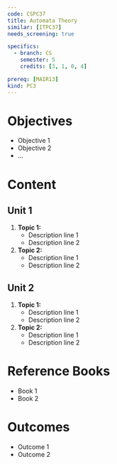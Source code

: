 ```yaml
---
code: CSPC37
title: Automata Theory
similar: [ITPC37]
needs_screening: true

specifics:
  - branch: CS
    semester: 5
    credits: [3, 1, 0, 4]

prereq: [MAIR13]
kind: PC3
---
```


# Objectives

- Objective 1
- Objective 2
- ...

# Content

## Unit 1

1. **Topic 1:**
   - Description line 1
   - Description line 2
2. **Topic 2:**
   - Description line 1
   - Description line 2

## Unit 2

1. **Topic 1:**
   - Description line 1
   - Description line 2
2. **Topic 2:**
   - Description line 1
   - Description line 2

# Reference Books

- Book 1
- Book 2

# Outcomes

- Outcome 1
- Outcome 2

